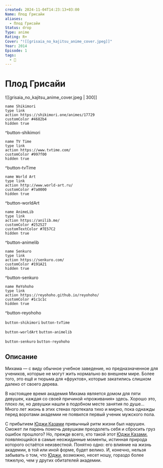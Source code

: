 ```yaml
---
created: 2024-11-04T14:23:13+03:00
Name: Плод Грисайи
aliases:
  - Плод Грисайи
Status: drop
Type: anime
Rating: R+
Cover: "![[grisaia_no_kajitsu_anime_cover.jpeg]]"
Year: 2014
Episode: 1
tags:
  - 🔞
---
```


# Плод Грисайи

![[grisaia_no_kajitsu_anime_cover.jpeg | 300]]

```button
name Shikimori
type link
action https://shikimori.one/animes/17729
customColor #4682b4
hidden true
```
^button-shikimori

```button
name TV Time
type link
action https://www.tvtime.com/
customColor #997f00
hidden true
```
^button-tvTime

```button
name World Art
type link
action http://www.world-art.ru/
customColor #7a0000
hidden true
```
^button-worldArt

```button
name AnimeLib
type link
action https://anilib.me/
customColor #252527
customTextColor #7E57C2
hidden true
```
^button-animelib

```button
name Senkuro
type link
action https://senkuro.com/
customColor #191A21
hidden true
```
^button-senkuro

```button
name ReYohoho
type link
action https://reyohoho.github.io/reyohoho/
customColor #1c1c1c
hidden true
```
^button-reyohoho

`button-shikimori` `button-tvTime`

`button-worldArt` `button-animelib`

`button-senkuro` `button-reyohoho`

## Описание

Михама — с виду обычное учебное заведение, но предназначенное для учеников, которые не могут жить нормально во внешнем мире. Более того, это ещё и тюрьма для «фруктов», которые закатились слишком далеко от своего дерева.

В настоящее время академия Михама является домом для пяти девушек, каждая со своей причиной «проживания» здесь. Хорошо это, плохо ли, но девушки нашли в подобном месте занятия по душе... Много лет жизнь в этих стенах протекала тихо и мирно, пока однажды перед воротами академии не появился первый ученик мужского пола.

С прибытием [Юджи Казами](https://shikimori.one/characters/80891-yuuji-kazami) привычный ритм жизни был нарушен. Сможет ли парень помочь девушкам преодолеть себя и сбросить груз ошибок прошлого? Но, прежде всего, кто такой этот [Юджи Казами](https://shikimori.one/characters/80891-yuuji-kazami), появляющийся в самые неожиданные моменты, истинная природа которого остаётся неизвестной. Понятно одно: его влияние на жизнь академии, в той или иной форме, будет велико. И, конечно, нельзя забывать о том, что [Юджи](https://shikimori.one/characters/80891-yuuji-kazami), возможно, несет ношу, гораздо более тяжелую, чем у других обитателей академии.
